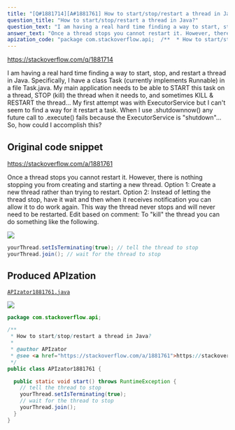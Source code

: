 ```yaml
---
title: "[Q#1881714][A#1881761] How to start/stop/restart a thread in Java?"
question_title: "How to start/stop/restart a thread in Java?"
question_text: "I am having a real hard time finding a way to start, stop, and restart a thread in Java. Specifically, I have a class Task (currently implements Runnable) in a file Task.java. My main application needs to be able to START this task on a thread, STOP (kill) the thread when it needs to, and sometimes KILL & RESTART the thread... My first attempt was with ExecutorService but I can't seem to find a way for it restart a task. When I use .shutdownnow() any future call to .execute() fails because the ExecutorService is \"shutdown\"... So, how could I accomplish this?"
answer_text: "Once a thread stops you cannot restart it. However, there is nothing stopping you from creating and starting a new thread. Option 1: Create a new thread rather than trying to restart. Option 2: Instead of letting the thread stop, have it wait and then when it receives notification you can allow it to do work again. This way the thread never stops and will never need to be restarted. Edit based on comment: To \"kill\" the thread you can do something like the following."
apization_code: "package com.stackoverflow.api;  /**  * How to start/stop/restart a thread in Java?  *  * @author APIzator  * @see <a href=\"https://stackoverflow.com/a/1881761\">https://stackoverflow.com/a/1881761</a>  */ public class APIzator1881761 {    public static void start() throws RuntimeException {     // tell the thread to stop     yourThread.setIsTerminating(true);     // wait for the thread to stop     yourThread.join();   } }"
---
```


https://stackoverflow.com/q/1881714

I am having a real hard time finding a way to start, stop, and restart a thread in Java.
Specifically, I have a class Task (currently implements Runnable) in a file Task.java. My main application needs to be able to START this task on a thread, STOP (kill) the thread when it needs to, and sometimes KILL &amp; RESTART the thread...
My first attempt was with ExecutorService but I can&#x27;t seem to find a way for it restart a task. When I use .shutdownnow() any future call to .execute() fails because the ExecutorService is &quot;shutdown&quot;...
So, how could I accomplish this?



## Original code snippet

https://stackoverflow.com/a/1881761

Once a thread stops you cannot restart it. However, there is nothing stopping you from creating and starting a new thread.
Option 1: Create a new thread rather than trying to restart.
Option 2: Instead of letting the thread stop, have it wait and then when it receives notification you can allow it to do work again. This way the thread never stops and will never need to be restarted.
Edit based on comment:
To &quot;kill&quot; the thread you can do something like the following.

<div class="code-logo"><img src="/stackoverflow.png" /></div>

```java
yourThread.setIsTerminating(true); // tell the thread to stop
yourThread.join(); // wait for the thread to stop
```

## Produced APIzation

[`APIzator1881761.java`](https://github.com/pasqualesalza/apization-temp-data/raw/master/search/APIzator1881761.java)

<div class="code-logo"><img src="/apizator.png" /></div>

```java
package com.stackoverflow.api;

/**
 * How to start/stop/restart a thread in Java?
 *
 * @author APIzator
 * @see <a href="https://stackoverflow.com/a/1881761">https://stackoverflow.com/a/1881761</a>
 */
public class APIzator1881761 {

  public static void start() throws RuntimeException {
    // tell the thread to stop
    yourThread.setIsTerminating(true);
    // wait for the thread to stop
    yourThread.join();
  }
}

```